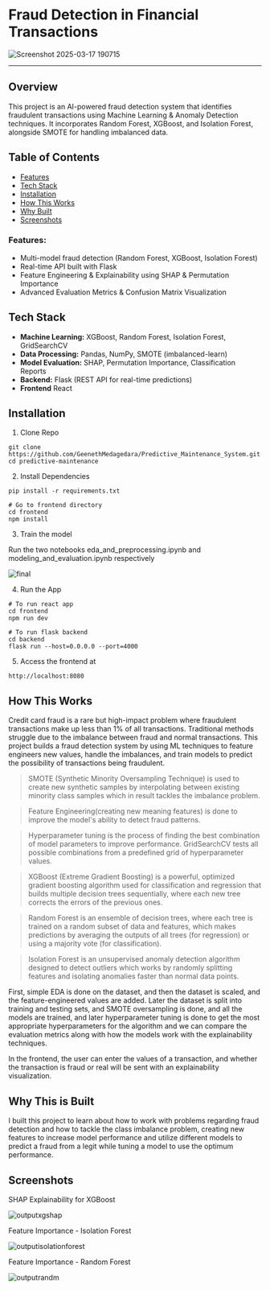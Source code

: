 # Fraud Detection in Financial Transactions

![Screenshot 2025-03-17 190715](https://github.com/user-attachments/assets/b4c8367e-1162-4d88-8414-9f6c51122a6c)

---

## Overview

This project is an AI-powered fraud detection system that identifies fraudulent transactions using Machine Learning & Anomaly Detection techniques. It incorporates Random Forest, XGBoost, and Isolation Forest, alongside SMOTE for handling imbalanced data.

## Table of Contents

- [Features](#features)
- [Tech Stack](#tech-stack)
- [Installation](#setup--installation)
- [How This Works](#how-this-works)
- [Why Built](#why-this-is-built)
- [Screenshots]()

### Features:

- Multi-model fraud detection (Random Forest, XGBoost, Isolation Forest)
- Real-time API built with Flask
- Feature Engineering & Explainability using SHAP & Permutation Importance
- Advanced Evaluation Metrics & Confusion Matrix Visualization

## Tech Stack

- **Machine Learning:** XGBoost, Random Forest, Isolation Forest, GridSearchCV
- **Data Processing:** Pandas, NumPy, SMOTE (imbalanced-learn)
- **Model Evaluation:** SHAP, Permutation Importance, Classification Reports
- **Backend:** Flask (REST API for real-time predictions)
- **Frontend** React

## Installation

1. Clone Repo

```
git clone https://github.com/GeenethMedagedara/Predictive_Maintenance_System.git
cd predictive-maintenance
```

2. Install Dependencies

```
pip install -r requirements.txt

# Go to frontend directory
cd frontend
npm install
```

3. Train the model

Run the two notebooks eda_and_preprocessing.ipynb and modeling_and_evaluation.ipynb respectively 

![final](https://github.com/user-attachments/assets/7867281b-26ca-4da0-b214-fb78fa3c105d)

4. Run the App
```
# To run react app
cd frontend 
npm run dev

# To run flask backend
cd backend
flask run --host=0.0.0.0 --port=4000
```

5. Access the frontend at
```
http://localhost:8080
```

## How This Works

Credit card fraud is a rare but high-impact problem where fraudulent transactions make up less than 1% of all transactions. Traditional methods struggle due to the imbalance between fraud and normal transactions. This project builds a fraud detection system by using ML techniques to feature engineers new values, handle the imbalances, and train models to predict the possibility of transactions being fraudulent.

> SMOTE (Synthetic Minority Oversampling Technique) is used to create new synthetic samples by interpolating between existing minority class samples which in result tackles the imbalance problem.

> Feature Engineering(creating new meaning features) is done to improve the model's ability to detect fraud patterns.

> Hyperparameter tuning is the process of finding the best combination of model parameters to improve performance. GridSearchCV tests all possible combinations from a predefined grid of hyperparameter values.

> XGBoost (Extreme Gradient Boosting) is a powerful, optimized gradient boosting algorithm used for classification and regression that builds multiple decision trees sequentially, where each new tree corrects the errors of the previous ones.

> Random Forest is an ensemble of decision trees, where each tree is trained on a random subset of data and features, which makes predictions by averaging the outputs of all trees (for regression) or using a majority vote (for classification).

> Isolation Forest is an unsupervised anomaly detection algorithm designed to detect outliers which works by randomly splitting features and isolating anomalies faster than normal data points.

First, simple EDA is done on the dataset, and then the dataset is scaled, and the feature-engineered values are added. Later the dataset is split into training and testing sets, and SMOTE oversampling is done, and all the models are trained, and later hyperparameter tuning is done to get the most appropriate hyperparameters for the algorithm and we can compare the evaluation metrics along with how the models work with the explainability techniques.

In the frontend, the user can enter the values of a transaction, and whether the transaction is fraud or real will be sent with an explainability visualization.

## Why This is Built

I built this project to learn about how to work with problems regarding fraud detection and how to tackle the class imbalance problem, creating new features to increase model performance and utilize different models to predict a fraud from a legit while tuning a model to use the optimum performance.

## Screenshots

SHAP Explainability for XGBoost

![outputxgshap](https://github.com/user-attachments/assets/a1d29014-ead9-4121-9c46-80ea94254998)

Feature Importance - Isolation Forest

![outputisolationforest](https://github.com/user-attachments/assets/2e7c6232-1af6-4098-b90b-17d3afb99160)

Feature Importance - Random Forest

![outputrandm](https://github.com/user-attachments/assets/52907e38-765a-4d19-be13-69b3fe5aef17)
